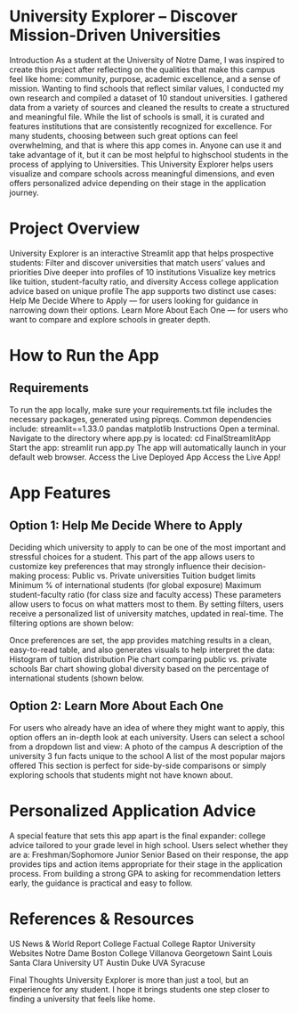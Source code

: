 # University Explorer – Discover Mission-Driven Universities
Introduction
As a student at the University of Notre Dame, I was inspired to create this project after reflecting on the qualities that make this campus feel like home: community, purpose, academic excellence, and a sense of mission. Wanting to find schools that reflect similar values, I conducted my own research and compiled a dataset of 10 standout universities. I gathered data from a variety of sources and cleaned the results to create a structured and meaningful file.
While the list of schools is small, it is curated and features institutions that are consistently recognized for excellence. For many students, choosing between such great options can feel overwhelming, and that is where this app comes in. Anyone can use it and take advantage of it, but it can be most helpful to highschool students in the process of applying to Universities. This University Explorer helps users visualize and compare schools across meaningful dimensions, and even offers personalized advice depending on their stage in the application journey.

# Project Overview
University Explorer is an interactive Streamlit app that helps prospective students:
Filter and discover universities that match users’ values and priorities
Dive deeper into profiles of 10 institutions
Visualize key metrics like tuition, student-faculty ratio, and diversity
Access college application advice based on unique profile
The app supports two distinct use cases:
Help Me Decide Where to Apply — for users looking for guidance in narrowing down their options.
Learn More About Each One — for users who want to compare and explore schools in greater depth.

# How to Run the App
## Requirements
To run the app locally, make sure your requirements.txt file includes the necessary packages, generated using pipreqs. Common dependencies include:
streamlit==1.33.0
pandas
matplotlib
Instructions
Open a terminal.
Navigate to the directory where app.py is located:
cd FinalStreamlitApp
Start the app:
streamlit run app.py
The app will automatically launch in your default web browser.
Access the Live Deployed App
Access the Live App!

# App Features
## Option 1: Help Me Decide Where to Apply
Deciding which university to apply to can be one of the most important and stressful choices for a student. This part of the app allows users to customize key preferences that may strongly influence their decision-making process:
Public vs. Private universities
Tuition budget limits
Minimum % of international students (for global exposure)
Maximum student-faculty ratio (for class size and faculty access)
These parameters allow users to focus on what matters most to them. By setting filters, users receive a personalized list of university matches, updated in real-time. The filtering options are shown below: 


Once preferences are set, the app provides matching results in a clean, easy-to-read table, and also generates visuals to help interpret the data:
Histogram of tuition distribution
Pie chart comparing public vs. private schools
Bar chart showing global diversity based on the percentage of international students (shown below. 

## Option 2: Learn More About Each One
For users who already have an idea of where they might want to apply, this option offers an in-depth look at each university. Users can select a school from a dropdown list and view:
A photo of the campus
A  description of the university
3 fun facts unique to the school
A list of the most popular majors offered
This section is perfect for side-by-side comparisons or simply exploring schools that students might not have known about.

# Personalized Application Advice
A special feature that sets this app apart is the final expander: college advice tailored to your grade level in high school. 
Users select whether they are a:
Freshman/Sophomore
Junior
Senior
Based on their response, the app provides tips and action items appropriate for their stage in the application process. From building a strong GPA to asking for recommendation letters early, the guidance is practical and easy to follow.

# References & Resources
US News & World Report
College Factual
College Raptor
University Websites
Notre Dame
Boston College
Villanova
Georgetown
Saint Louis
Santa Clara University
UT Austin
Duke
UVA
Syracuse

Final Thoughts
University Explorer is more than just a tool, but an experience for any student. I hope it brings students one step closer to finding a university that feels like home.
